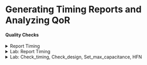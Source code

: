 # Generating Timing Reports and Analyzing QoR

#### Quality Checks

<details>
<summary>Report Timing </summary>
<br>

## Generating Timing Reports

![image](https://github.com/user-attachments/assets/6df64a73-4865-42b1-a33d-e9c089d7bd7d)

#### Quick look at Propagation Delay

![image](https://github.com/user-attachments/assets/ba53953d-b672-40f8-af3f-4bf72eb16f9e)

#### Timing Paths Further Details

![image](https://github.com/user-attachments/assets/b8dfa4eb-cd80-4922-a3ce-a0363c8f6a53)

![image](https://github.com/user-attachments/assets/ded772e0-0343-4f88-9a8f-68f3f40f7b68)

#### What is Max_path and Nworst?

![image](https://github.com/user-attachments/assets/f8f63a09-76a8-4570-b4da-34f60b03b16d)


</details>

<details>
<summary> Lab: Report Timing </summary>
<br>

## Example is lab8_circuit_modified.v

* Invoke `dc_shell`
  
* `read_verilog /home/vijayalaxmi/sky130RTLDesignAndSynthesisWorkshop/DC_WORKSHOP/verilog_files/lab8_circuit_modified.v`

![image](https://github.com/user-attachments/assets/c55b9a9e-eb9c-44bc-a238-9a0ad89288e6)


* `set target_library /home/vijayalaxmi/sky130RTLDesignAndSynthesisWorkshop/DC_WORKSHOP/lib/sky130_fd_sc_hd__tt_025C_1v80.db`
* `set link_library {* /home/vijayalaxmi/sky130RTLDesignAndSynthesisWorkshop/DC_WORKSHOP/lib/sky130_fd_sc_hd__tt_025C_1v80.db}'
* `link'

![image](https://github.com/user-attachments/assets/bf9b7543-d446-4250-b29f-58005a41d390)


* `source /home/vijayalaxmi/sky130RTLDesignAndSynthesisWorkshop/DC_WORKSHOP/verilog_files/lab8_cons_modified.tcl`
* `compile_ultra`

![image](https://github.com/user-attachments/assets/1a256031-6852-4511-b79a-d96d15371182)
![image](https://github.com/user-attachments/assets/d537d329-a200-4a53-a0cc-8ebe64abaa84)

* `report_timing -sig 4 -nosplit -trans -cap -nets -inp > t1.rpt`
* `sh gvim t1.rpt`

![image](https://github.com/user-attachments/assets/d0876bec-f56e-49cf-9386-e111ee2e8dab)
![image](https://github.com/user-attachments/assets/18fb0689-32d3-4304-90e6-b762cdd7792f)
![image](https://github.com/user-attachments/assets/efa48ed4-eef4-46c9-a1ae-9067fccafd7d)
![image](https://github.com/user-attachments/assets/25dc526e-df52-4c42-89b6-3cc72a984681)

```
* Note: Clues to identify whether it is setup check or hold check
  * `Path type: max`, therefore it is doing setup check
  * The launch edge and capture edge are not same
  * `Library setup time` is printed in the report
  * In the report it is `setup slack = data required time-data arrival time`, this is for `max` path.
```

* `report_timing -sig 4 -nosplit -trans -cap -nets -inp -from IN_A > t1.rpt`

![image](https://github.com/user-attachments/assets/6ce12c6f-70ea-4e8b-9921-e6fde3ca3c95)

* `report_timing -rise_from IN_A -sig 4 -nosplit -trans -cap -nets -inp > t2.rpt`
* `sh gvim t1.rpt -o t2.rpt`

![image](https://github.com/user-attachments/assets/6bfbc38e-92b1-431e-bdbf-a50b73005a4d)
![image](https://github.com/user-attachments/assets/25f6d5ba-d7bc-4733-98ba-7eb30c9db184)

* `report_timing -rise_from IN_A -sig 4 -nosplit -trans -cap -nets -inp -to REGA_reg/D > t3.rpt`
* `sh gvim t1.rpt -o t3.rpt &`

![image](https://github.com/user-attachments/assets/e0ce7310-166a-4575-9418-6b143233ff63)

## Min timing report

* ` report_timing -delay min -from IN_A `

![image](https://github.com/user-attachments/assets/6d312b7a-6350-4caf-ab51-48fd6b7edd7f)
![image](https://github.com/user-attachments/assets/e4c24856-8803-472b-9f26-368cf045fe32)

```
* Note: Clues to identify whether it is setup check or hold check
  * `Path type: min`, therefore it is doing hold check
  * The launch edge and capture edge are same (it is doing `zero cycle` check)
  * `Library hold time` is printed in the report
  * In the report it is `setup slack = data arrival time-data required time` (don't go by sign), this is for `min` path. 
```
* ` report_timing -thr U15/Y `

![image](https://github.com/user-attachments/assets/e8d60242-c82c-43e5-806f-c772a13fdef1)
![image](https://github.com/user-attachments/assets/78f2afad-d4a4-4b48-a0f9-23ffa68377a8)

* ` report_timing -thr U15/Y -delay min `

![image](https://github.com/user-attachments/assets/d277a314-b193-4ec0-85fb-05eb7b9e50a3)
![image](https://github.com/user-attachments/assets/3fede56a-c40c-4cfd-b8e1-eff6b4785b45)


</details>

<details>
<summary>Lab: Check_timing, Check_design, Set_max_capacitance, HFN </summary>
<br>

## Example is lab8_circuit_modified.v

* Invoke `dc_shell`
  
* `read_verilog /home/vijayalaxmi/sky130RTLDesignAndSynthesisWorkshop/DC_WORKSHOP/verilog_files/lab8_circuit_modified.v`

![image](https://github.com/user-attachments/assets/83e5394b-385c-4cbd-a154-e0f67c946fe9)

* `set target_library /home/vijayalaxmi/sky130RTLDesignAndSynthesisWorkshop/DC_WORKSHOP/lib/sky130_fd_sc_hd__tt_025C_1v80.db`
* `set link_library {* /home/vijayalaxmi/sky130RTLDesignAndSynthesisWorkshop/DC_WORKSHOP/lib/sky130_fd_sc_hd__tt_025C_1v80.db}'
* `link'

![image](https://github.com/user-attachments/assets/2309bf12-0ef3-4c32-9ffc-74c6f82e82b8)

* `check_design`

![image](https://github.com/user-attachments/assets/2db72843-38e7-4b83-966d-e5807c74b4e1)

* `compile_ultra`

![image](https://github.com/user-attachments/assets/1b61634f-b660-418b-a5f2-ba8bc35b3f32)

* `check_timing`: This command will ensure whether the design is properly constrained or not

![image](https://github.com/user-attachments/assets/7fe1c429-3661-4a29-afc3-66eaa24859c2)

* `report_constraints`

![image](https://github.com/user-attachments/assets/4d100e76-19f8-4e6d-9887-f6cbcda618cb)

* `source /home/vijayalaxmi/sky130RTLDesignAndSynthesisWorkshop/DC_WORKSHOP/verilog_files/lab8_cons_modified.tcl`
* `check_timing`

![image](https://github.com/user-attachments/assets/875ca490-a7a5-4cc1-993c-7b215d2b05ff)

* `report_timing`

![image](https://github.com/user-attachments/assets/5200bf7e-7cdb-4c7d-85b6-bf5a1938b08f)

* `report_constraints`

![image](https://github.com/user-attachments/assets/9ccebc7e-fe88-445e-acfb-e1c268cc65f5)
![image](https://github.com/user-attachments/assets/77825f6c-e415-4472-a651-356685d65667)

## Let us consider an example of 4:1 multiplexer to understand what is max_transistion, max_capacitance etc constraints

* `sh gvim /home/vijayalaxmi/sky130RTLDesignAndSynthesisWorkshop/DC_WORKSHOP/verilog_files/mux_generate.v`

![image](https://github.com/user-attachments/assets/47dfeff2-0b41-4834-aa99-f2f4d1770988)

* In GVIM write `( :sp mux_generate_128_1.v)` to change the design to 128:1 mux

![image](https://github.com/user-attachments/assets/766f2a14-d84b-453e-b22f-c2188313384a)

* mux_generate_128_1.v
```
module mux_generate (input [127:0] in, input [6:0] sel, output reg y);
integer k;
always @ (*)
begin
for(k = 0; k < 128; k=k+1) begin
	if(k == sel)
		y = in[k];
end
end
endmodule

```

* `read_verilog /home/vijayalaxmi/mux_generate_128_1.v`

![image](https://github.com/user-attachments/assets/9b9d7950-c448-4744-83c1-429e4fe37078)

* `check_design`
* `set target_library /home/vijayalaxmi/sky130RTLDesignAndSynthesisWorkshop/DC_WORKSHOP/lib/sky130_fd_sc_hd__tt_025C_1v80.db`
* `set link_library {* /home/vijayalaxmi/sky130RTLDesignAndSynthesisWorkshop/DC_WORKSHOP/lib/sky130_fd_sc_hd__tt_025C_1v80.db}'
* `link'

![image](https://github.com/user-attachments/assets/1c4b088a-2792-4556-aae5-29b90a2794b0)

* `compile_ultra`

![image](https://github.com/user-attachments/assets/45bd769f-cec7-4905-884f-1872cc885fd9)

* `write -f verilog -out mux_generate_128_1_net.v`

![image](https://github.com/user-attachments/assets/ccba62cd-2df6-4bcc-812a-03c3d8c1a2a3)

* `sh gvim /home/vijayalaxmi/mux_generate_128_1_net.v`

![image](https://github.com/user-attachments/assets/70e05d05-3f62-418d-aef0-3b416819a5b4)
![image](https://github.com/user-attachments/assets/3bd055c1-6049-4c4d-9133-bfd0b1bcac65)

* `get_cells * -hier -filter "is_sequential == true" `
* `get_cells * -hier -filter "is_sequential == false"`

![image](https://github.com/user-attachments/assets/99b29a1e-9e7a-4fbb-bec7-e8e00348ef0d)

* `report_timing -net -cap`

![image](https://github.com/user-attachments/assets/cfeb444f-22f7-47b4-a594-38fd8badb070)
![image](https://github.com/user-attachments/assets/74e01a22-802c-428e-9cad-75f8ad25275d)

* `check_timing` (y is unconstrained)

![image](https://github.com/user-attachments/assets/423a750c-7fae-461b-b7b5-137287405496)

* `set_max_delay -from [all_inputs] -to [all_outputs] 3.5`
* `report_timing`

![image](https://github.com/user-attachments/assets/65e75bec-b47c-4463-84bd-39407d340aa5)
![image](https://github.com/user-attachments/assets/54c95435-7fe8-4bca-9359-41b7ea20aabb)

</details>

